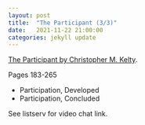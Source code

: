 ```yaml
---
layout: post
title:  "The Participant (3/3)"
date:   2021-11-22 21:00:00
categories: jekyll update
---
```


[The Participant by Christopher M. Kelty](https://press.uchicago.edu/ucp/books/book/chicago/P/bo44520895.html). 

Pages 183-265
 * Participation, Developed
 * Participation, Concluded

See listserv for video chat link. 
